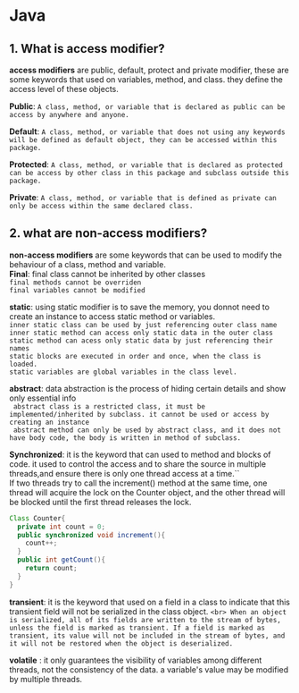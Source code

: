 # Java 

## 1. What is access modifier?
**access modifiers** are public, default, protect and private modifier, these are some keywords that used on variables, method, and class.
they define the access level of these objects.

**Public**: ``A class, method, or variable that is declared as public can be access by anywhere and anyone.``<br>

**Default**: ``A class, method, or variable that does not using any keywords will be defined as default object, they can be accessed within this package.``<br>

**Protected**: ``A class, method, or variable that is declared as protected can be access by other class in this package and subclass outside this package.``<br>

**Private**: ``A class, method, or variable that is defined as private can only be access within the same declared class.``<br>

## 2. what are non-access modifiers?

**non-access modifiers** are some keywords that can be used to modify the behaviour of a class, method and variable.<br>
**Final**: final class cannot be inherited by other classes <br>
       ``final methods cannot be overriden``<br>
       ``final variables cannot be modified``<br>
       
**static**: using static modifier is to save the memory, you donnot need to create an instance to access static method or variables.<br>
       ``inner static class can be used by just referencing outer class name``<br>
       ``inner static method can access only static data in the outer class``<br>
       ``static method can acess only static data by just referencing their names``<br>
       ``static blocks are executed in order and once, when the class is loaded.``<br>
       ``static variables are global variables in the class level.``<br>
       
**abstract**: data abstraction is the process of hiding certain details and show only essential info <br>
       `` abstract class is a restricted class, it must be implemented/inherited by subclass. it cannot be used or access by creating an instance``<br>
       `` abstract method can only be used by abstract class, and it does not have body code, the body is written in method of subclass.``<br>
       
**Synchronized**: it is the keyword that can used to method and blocks of code. it used to control the access and to share the source in multiple threads,and ensure there is only one thread access at a time.``<br>
If two threads try to call the increment() method at the same time, one thread will acquire the lock on the Counter object, and the other thread will be blocked until the first thread releases the lock.
```java
Class Counter{
  private int count = 0;
  public synchronized void increment(){
    count++;
  }
  public int getCount(){
    return count;
  }
}
```

**transient**: it is the keyword that used on a field in a class to indicate that this transient field will not be serialized in the class object. ``<br>
 When an object is serialized, all of its fields are written to the stream of bytes, unless the field is marked as transient. If a field is marked as transient, its value will not be included in the stream of bytes, and it will not be restored when the object is deserialized.``

**volatile** : it only guarantees the visibility of variables among different threads, not the consistency of the data.
a variable's value may be modified by multiple threads.

